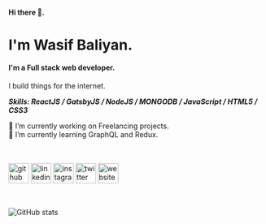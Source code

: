 #### Hi there 👋.

# I'm Wasif Baliyan.

#### I'm a Full stack web developer.

I build things for the internet.

**_Skills: ReactJS / GatsbyJS / NodeJS / MONGODB / JavaScript / HTML5 / CSS3_**

<div>🔭 I’m currently working on Freelancing projects.</div>

<div>🌱 I’m currently learning GraphQL and Redux.</div>
<br/>
<br/>

[<img src='https://cdn.jsdelivr.net/npm/simple-icons@3.0.1/icons/github.svg' alt='github' height='40'>](https://github.com/wasifbaliyan) [<img src='https://cdn.jsdelivr.net/npm/simple-icons@3.0.1/icons/linkedin.svg' alt='linkedin' height='40'>](https://www.linkedin.com/in/wasifbaliyan/) [<img src='https://cdn.jsdelivr.net/npm/simple-icons@3.0.1/icons/instagram.svg' alt='instagram' height='40'>](https://www.instagram.com/wasifbaliyan/) [<img src='https://cdn.jsdelivr.net/npm/simple-icons@3.0.1/icons/twitter.svg' alt='twitter' height='40'>](https://twitter.com/wasifbaliyan) [<img src='https://cdn.jsdelivr.net/npm/simple-icons@3.0.1/icons/icloud.svg' alt='website' height='40'>](https://wasifbaliyan.com)

<br/>

![GitHub stats](https://github-readme-stats.vercel.app/api?username=wasifbaliyan&show_icons=true)
